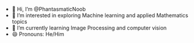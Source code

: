 - 👋 Hi, I’m @PhantasmaticNoob
- 👀 I’m interested in exploring Machine learning  and applied Mathematics topics
- 🌱 I’m currently learning Image Processing and computer vision
- 😄 Pronouns: He/Him

<!---
PhantasmaticNoob/PhantasmaticNoob is a ✨ special ✨ repository because its `README.md` (this file) appears on your GitHub profile.
You can click the Preview link to take a look at your changes.
--->
